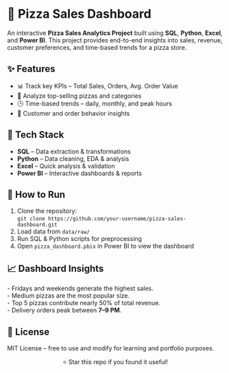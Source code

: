 <!DOCTYPE html>
<html lang="en">
<head>
  <meta charset="UTF-8">
  <title>🍕 Pizza Sales Dashboard</title>
</head>
<body>

  <h1>🍕 Pizza Sales Dashboard</h1>
  <p>
    An interactive <b>Pizza Sales Analytics Project</b> built using 
    <b>SQL</b>, <b>Python</b>, <b>Excel</b>, and <b>Power BI</b>.  
    This project provides end-to-end insights into sales, revenue, 
    customer preferences, and time-based trends for a pizza store.
  </p>

  <h2>✨ Features</h2>
  <ul>
    <li>📊 Track key KPIs – Total Sales, Orders, Avg. Order Value</li>
    <li>🍕 Analyze top-selling pizzas and categories</li>
    <li>🕒 Time-based trends – daily, monthly, and peak hours</li>
    <li>👥 Customer and order behavior insights</li>
  </ul>

  <h2>🧰 Tech Stack</h2>
  <ul>
    <li><b>SQL</b> – Data extraction & transformations</li>
    <li><b>Python</b> – Data cleaning, EDA & analysis</li>
    <li><b>Excel</b> – Quick analysis & validation</li>
    <li><b>Power BI</b> – Interactive dashboards & reports</li>
  </ul>

  <h2>🚀 How to Run</h2>
  <ol>
    <li>Clone the repository:<br><code>git clone https://github.com/your-username/pizza-sales-dashboard.git</code></li>
    <li>Load data from <code>data/raw/</code></li>
    <li>Run SQL & Python scripts for preprocessing</li>
    <li>Open <code>pizza_dashboard.pbix</code> in Power BI to view the dashboard</li>
  </ol>

  <h2>📈 Dashboard Insights</h2>
  <p>
    - Fridays and weekends generate the highest sales.<br>
    - Medium pizzas are the most popular size.<br>
    - Top 5 pizzas contribute nearly 50% of total revenue.<br>
    - Delivery orders peak between <b>7–9 PM</b>.
  </p>

  <h2>📄 License</h2>
  <p>MIT License – free to use and modify for learning and portfolio purposes.</p>

  <footer>
    <p align="center">⭐ Star this repo if you found it useful!</p>
  </footer>

</body>
</html>
